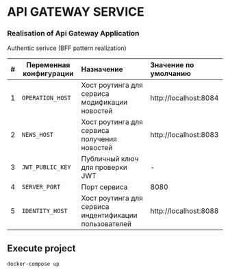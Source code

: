 # API GATEWAY SERVICE

### Realisation of Api Gateway Application

Authentic serivce (BFF pattern realization)

| #   | Переменная конфигурации | Назначение                                             | Значение по умолчанию |
|-----|-------------------------|:-------------------------------------------------------|:----------------------|
| 1   | `OPERATION_HOST`        | Хост роутинга для сервиса модификации новостей         | http://localhost:8084 |
| 2   | `NEWS_HOST`             | Хост роутинга для сервиса получения новостей           | http://localhost:8083 |
| 3   | `JWT_PUBLIC_KEY`        | Публичный ключ для проверки JWT                        | -                     |
| 4   | `SERVER_PORT`           | Порт сервиса                                           | 8080                  |
| 5   | `IDENTITY_HOST`         | Хост роутинга для сервиса индентификации пользователей | http://localhost:8088 |

## Execute project

    docker-compose up

